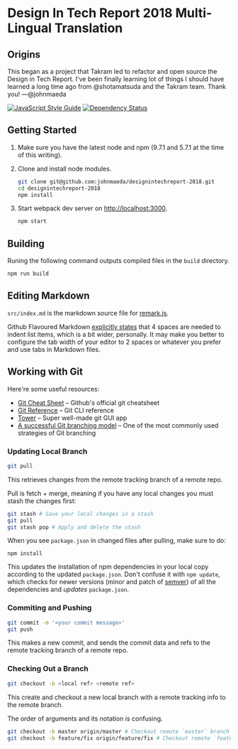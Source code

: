 Design In Tech Report 2018 Multi-Lingual Translation
====================================================

## Origins

This began as a project that Takram led to refactor and open source the Design in Tech Report. I've been finally learning lot of things I should have learned a long time ago from @shotamatsuda and the Takram team. Thank you! —@johnmaeda

[![JavaScript Style Guide](https://img.shields.io/badge/code_style-standard-brightgreen.svg)](https://standardjs.com)
[![Dependency Status](https://david-dm.org/takram-design-engineering/designintechreport-2018.svg)](https://david-dm.org/takram-design-engineering/designintechreport-2018)

## Getting Started

1. Make sure you have the latest node and npm (9.7.1 and 5.7.1 at the time of this writing).

1. Clone and install node modules.

    ```sh
    git clone git@github.com:johnmaeda/designintechreport-2018.git
    cd designintechreport-2018
    npm install
    ```

1. Start webpack dev server on [http://localhost:3000](http://localhost:3000).

    ```sh
    npm start
    ```

## Building

Runing the following command outputs compiled files in the `build` directory.

```sh
npm run build
```

## Editing Markdown

`src/index.md` is the markdown source file for [remark.js](https://github.com/gnab/remark).

Github Flavoured Markdown [explicitly states](https://github.github.com/gfm/#list-items) that 4 spaces are needed to indent list items, which is a bit wider, personally. It may make you better to configure the tab width of your editor to 2 spaces or whatever you prefer and use tabs in Markdown files.

## Working with Git

Here're some useful resources:

- [Git Cheat Sheet](https://services.github.com/on-demand/downloads/github-git-cheat-sheet.pdf) – Github's official git cheatsheet
- [Git Reference](https://git-scm.com/docs) – Git CLI reference
- [Tower](https://www.git-tower.com/mac/) – Super well-made git GUI app
- [A successful Git branching model](http://nvie.com/posts/a-successful-git-branching-model/) – One of the most commonly used strategies of Git branching

### Updating Local Branch

```sh
git pull
```

This retrieves changes from the remote tracking branch of a remote repo.

Pull is fetch + merge, meaning if you have any local changes you must stash the changes first:

```sh
git stash # Save your local changes in a stash
git pull
git stash pop # Apply and delete the stash
```

When you see `package.json` in changed files after pulling, make sure to do:

```
npm install
```

This updates the installation of npm dependencies in your local copy according to the updated `package.json`. Don't confuse it with `npm update`, which checks for newer versions (minor and patch of [semver](https://semver.org)) of all the dependencies and *updates* `package.json`.

### Commiting and Pushing

```sh
git commit -m '<your commit message>'
git push
```

This makes a new commit, and sends the commit data and refs to the remote tracking branch of a remote repo.

### Checking Out a Branch

```sh
git checkout -b <local ref> <remote ref>
```

This create and checkout a new local branch with a remote tracking info to the remote branch.

The order of arguments and its notation is confusing.

```sh
git checkout -b master origin/master # Checkout remote `master` branch
git checkout -b feature/fix origin/feature/fix # Checkout remote `feature/fix` branch
```
